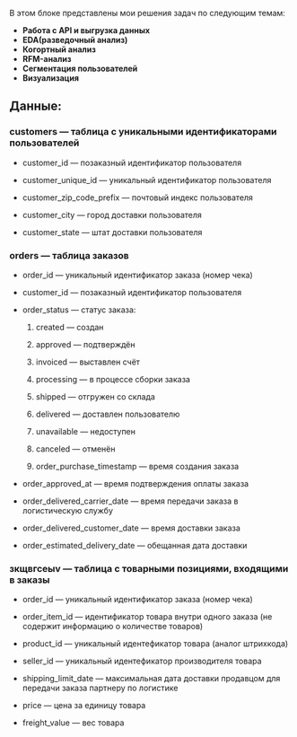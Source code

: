 В этом блоке представлены мои решения задач по следующим темам:

- **Работа с API и выгрузка данных**
- **EDA(разведочный анализ)**
- **Когортный анализ**
- **RFM-анализ**
- **Сегментация пользователей**
- **Визуализация**

## **Данные:**

### customers — таблица с уникальными идентификаторами пользователей

- customer_id — позаказный идентификатор пользователя

- customer_unique_id — уникальный идентификатор пользователя

- customer_zip_code_prefix — почтовый индекс пользователя

- customer_city — город доставки пользователя

- customer_state — штат доставки пользователя

### orders — таблица заказов

- order_id — уникальный идентификатор заказа (номер чека)

- customer_id — позаказный идентификатор пользователя

- order_status — статус заказа:

  1. created — создан
  
  2. approved — подтверждён
  3. invoiced — выставлен счёт
  4. processing — в процессе сборки заказа
  5. shipped — отгружен со склада
  6. delivered — доставлен пользователю
  7. unavailable — недоступен
  8. canceled — отменён
  9. order_purchase_timestamp — время создания заказа

- order_approved_at — время подтверждения оплаты заказа

- order_delivered_carrier_date — время передачи заказа в логистическую службу

- order_delivered_customer_date — время доставки заказа

- order_estimated_delivery_date — обещанная дата доставки

### зкщвгсеыv — таблица с товарными позициями, входящими в заказы

- order_id — уникальный идентификатор заказа (номер чека)

- order_item_id — идентификатор товара внутри одного заказа (не содержит информацию о количестве товаров)

- product_id — уникальный идентефикатор товара (аналог штрихкода)

- seller_id — уникальный идентефикатор производителя товара

- shipping_limit_date — максимальная дата доставки продавцом для передачи заказа партнеру по логистике

- price — цена за единицу товара

- freight_value — вес товара
